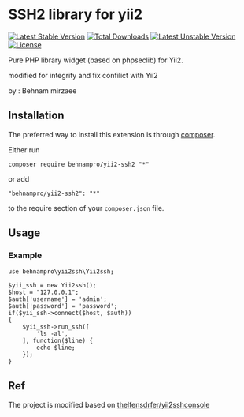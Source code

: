 SSH2 library for yii2
============

[![Latest Stable Version](https://poser.pugx.org/ourren/yii2-ssh2/v/stable)](https://packagist.org/packages/ourren/yii2-ssh2) [![Total Downloads](https://poser.pugx.org/ourren/yii2-ssh2/downloads)](https://packagist.org/packages/ourren/yii2-ssh2) [![Latest Unstable Version](https://poser.pugx.org/ourren/yii2-ssh2/v/unstable)](https://packagist.org/packages/ourren/yii2-ssh2) [![License](https://poser.pugx.org/ourren/yii2-ssh2/license)](https://packagist.org/packages/ourren/yii2-ssh2)


Pure PHP library widget (based on phpseclib) for Yii2.

modified for integrity and fix confilict with Yii2

by : Behnam mirzaee


## Installation

The preferred way to install this extension is through [composer](http://getcomposer.org/download/).

Either run

```
composer require behnampro/yii2-ssh2 "*"
```

or add

```
"behnampro/yii2-ssh2": "*"
```

to the require section of your `composer.json` file.


## Usage

### Example

```
use behnampro\yii2ssh\Yii2ssh;

$yii_ssh = new Yii2ssh();
$host = "127.0.0.1";
$auth['username'] = 'admin';
$auth['password'] = 'password';
if($yii_ssh->connect($host, $auth))
{
    $yii_ssh->run_ssh([
        'ls -al',
    ], function($line) {
        echo $line;
    });
}
```

## Ref
The project is modified based on [thelfensdrfer/yii2sshconsole](https://github.com/thelfensdrfer/yii2sshconsole)